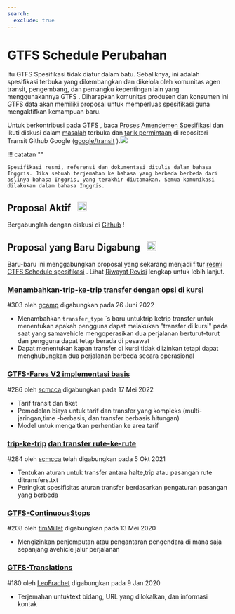 ```yaml
---
search:
  exclude: true
---
```


# GTFS Schedule Perubahan

<!-- <div class=landing-page>
    <a class=button href=../process>Specification Amendment Process</a><a class=button href=../guiding-principles>Guiding Principles</a><a class=button href=../revision-history>Revision History</a>
</div> -->

Itu GTFS Spesifikasi tidak diatur dalam batu. Sebaliknya, ini adalah spesifikasi terbuka yang dikembangkan dan dikelola oleh komunitas agen transit, pengembang, dan pemangku kepentingan lain yang menggunakannya GTFS . Diharapkan komunitas produsen dan konsumen ini GTFS data akan memiliki proposal untuk memperluas spesifikasi guna mengaktifkan kemampuan baru.

Untuk berkontribusi pada GTFS , baca [Proses Amendemen Spesifikasi](../process) dan ikuti diskusi dalam [masalah](https://github.com/google/transit/issues) terbuka dan [tarik permintaan](https://github.com/google/transit/pulls) di repositori Transit Github Google ([google/transit](https://github.com/google/transit) ).![](../../assets/mark-github.svg)

!!! catatan ""

    Spesifikasi resmi, referensi dan dokumentasi ditulis dalam bahasa Inggris. Jika sebuah terjemahan ke bahasa yang berbeda berbeda dari aslinya bahasa Inggris, yang terakhir diutamakan. Semua komunikasi dilakukan dalam bahasa Inggris.

## Proposal Aktif &ensp;<img src="../../assets/pr-active.svg" style="height:1em;"/>

<!--
Active proposals for new features in <glossary variable="GTFS Schedule"><glossary variable="GTFS">GTFS</glossary> Schedule</glossary>.  -->

Bergabunglah dengan diskusi di [Github](https://github.com/google/transit/pulls) !

<!-- <div class="row">
    <div class="active-container">
        <h3 class="title"><a class="no-icon" href="https://github.com/google/transit/pull/303" target="_blank">Add <glossary variable="trip">trip</glossary>-to-<glossary variable="trip">trip</glossary> transfers with in-seat option</a></h3>
        <p class="maintainer">#303 opened on Jan 26, 2022 by <a class="no-icon" href="https://github.com/gcamp" target="_blank">gcamp</a></p>
    </div>
</div>
<div class="row"></div> -->

<!-- <div class="row no-active">
    <div class="no-active-container">
        <h3 class="title">There are currently no active proposals for <glossary variable="GTFS Schedule"><glossary variable="GTFS">GTFS</glossary> Schedule</glossary>.</h3>
        <p class="prompt">Have a proposal? &ensp;➜&ensp; Open a <a href="https://github.com/google/transit/pulls" target="_blank">pull request</a>.</p>
    </div>
</div>
<div class="row"></div> -->

## Proposal yang Baru Digabung &ensp;<img src="../../assets/pr-merged.svg" style="height:1em;"/>

Baru-baru ini menggabungkan proposal yang sekarang menjadi fitur [resmi GTFS Schedule spesifikasi](../reference) . Lihat [Riwayat Revisi](../process#revision-history) lengkap untuk lebih lanjut.

<div class="row"><div class="leftcontainer"><h3 class="title"><a href="https://github.com/google/transit/pull/303" class="no-icon" target="_blank"> Menambahkan-trip-ke-trip transfer dengan opsi di kursi</a></h3><p class="maintainer"> #303 oleh <a href="https://github.com/gcamp" class="no-icon" target="_blank">gcamp</a> digabungkan pada 26 Juni 2022</p></div><div class="featurelist"><ul><li> Menambahkan <code>transfer_type</code> `s baru untuktrip ketrip transfer untuk menentukan apakah pengguna dapat melakukan &quot;transfer di kursi&quot; pada saat yang samavehicle mengoperasikan dua perjalanan berturut-turut dan pengguna dapat tetap berada di pesawat</li><li> Dapat menentukan kapan transfer di kursi tidak diizinkan tetapi dapat menghubungkan dua perjalanan berbeda secara operasional </li></ul></div></div>

<div class="row"><div class="leftcontainer"><h3 class="title"><a href="https://github.com/google/transit/pull/286" class="no-icon" target="_blank"> GTFS-Fares V2 implementasi basis</a></h3><p class="maintainer"> #286 oleh <a href="https://github.com/scmcca" class="no-icon" target="_blank">scmcca</a> digabungkan pada 17 Mei 2022</p></div><div class="featurelist"><ul><li> Tarif transit dan tiket</li><li> Pemodelan biaya untuk tarif dan transfer yang kompleks (multi-jaringan,time -berbasis, dan transfer berbasis hitungan)</li><li> Model untuk mengaitkan perhentian ke area tarif </li></ul></div></div>

<div class="row"><div class="leftcontainer"><h3 class="title"><a href="https://github.com/google/transit/pull/284" class="no-icon" target="_blank">trip-ke-trip</a> <a href="https://github.com/google/transit/pull/284" class="no-icon" target="_blank">dan transfer rute-ke-rute</a></h3><p class="maintainer"> #284 oleh <a href="https://github.com/scmcca" class="no-icon" target="_blank">scmcca</a> telah digabungkan pada 5 Okt 2021</p></div><div class="featurelist"><ul><li> Tentukan aturan untuk transfer antara halte,trip atau pasangan rute ditransfers.txt</li><li> Peringkat spesifisitas aturan transfer berdasarkan pengaturan pasangan yang berbeda </li></ul></div></div>

<div class="row"><div class="leftcontainer"><h3 class="title"><a href="https://github.com/google/transit/pull/208" class="no-icon" target="_blank">GTFS-ContinuousStops</a></h3><p class="maintainer"> #208 oleh <a href="https://github.com/timMillet" class="no-icon" target="_blank">timMillet</a> digabungkan pada 13 Mei 2020</p></div><div class="featurelist"><ul><li> Mengizinkan penjemputan atau pengantaran pengendara di mana saja sepanjang avehicle jalur perjalanan </li></ul></div></div>

<div class="row"><div class="leftcontainer"><h3 class="title"><a href="https://github.com/google/transit/pull/180" class="no-icon" target="_blank">GTFS-Translations</a></h3><p class="maintainer"> #180 oleh <a href="https://github.com/LeoFrachet" class="no-icon" target="_blank">LeoFrachet</a> digabungkan pada 9 Jan 2020</p></div><div class="featurelist"><ul><li> Terjemahan untuktext bidang, URL yang dilokalkan, dan informasi kontak </li></ul></div></div>

<div class="row"/>
